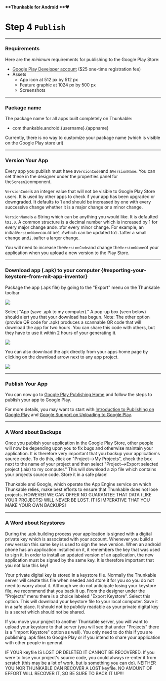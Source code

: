 #### **Thunkable for Android **❤

# Step 4 `Publish`

---

### Requirements

Here are the _minimum_ requirements for publishing to the Google Play Store:

* [Google Play Developer account](https://play.google.com/apps/publish/signup/) \($25 one-time registration fee\)
* Assets
  * App icon at 512 px by 512 px
  * Feature graphic at 1024 px by 500 px
  * Screenshots

---

### Package name

The package name for all apps built completely on Thunkable:

* com.thunkable.android.{username}.{appname}

Currently, there is no way to customize your package name \(which is visible on the Google Play store url\)

---

### **Version Your App**

Every app you publish must have a`VersionCode`and a`VersionName`. You can set these in the designer under the properties panel for the`Screen1`component.

`VersionCode`is an integer value that will not be visible to Google Play Store users. It is used by other apps to check if your app has been upgraded or downgraded. It defaults to 1 and should be increased by one with every successive change whether it is a major change or a minor change.

`VersionName`is a String which can be anything you would like. It is defaulted to`1.0`. A common structure is a decimal number which is increased by 1 for every major change and`0.1`for every minor change. For example, an initial`VersionName`could be`1.0`which can be updated to`1.1`after a small change and`2.0`after a larger change.

You will need to increase the`VersionCode`and change the`VersionName`of your application when you upload a new version to the Play Store.

---

### Download app \(.apk\) to your computer {#exporting-your-keystore-from-mit-app-inventor}

Package the app \(.apk file\) by going to the "Export" menu on the Thunkable toolbar

![](https://thunkable.com/explore/img/share/Build_Dropdown.png)

Select "App \(save .apk to my computer\)." A pop-up box \(seen below\) should alert you that your download has begun. Note: The other option \(provide QR code for .apk\) produces a scannable QR code that will download the app for two hours. You can share this code with others, but they have to use it within 2 hours of your generating it.

![](https://thunkable.com/explore/img/share/Build_Popup.png)

You can also download the apk directly from your apps home page by clicking on the download arrow next to any app project.

![](https://thunkable.com/explore/img/share/download_apk.png)

---

### Publish Your App

You can now go to [Google Play Publishing Home](https://play.google.com/apps/publish/signup/) and follow the steps to publish your app to Google Play.

For more details, you may want to start with [Introduction to Publishing on Google Play](https://developer.android.com/distribute/tools/launch-checklist.html) and [Google Support on Uploading to Google Play](https://support.google.com/googleplay/android-developer/answer/113469?hl=en&topic=2365624&ctx=topic).

---

### A Word about Backups

Once you publish your application in the Google Play Store, other people will now be depending upon you to fix bugs and otherwise maintain your application. It is therefore very important that you backup your application's source code. To do this, click on "Project--&gt;My Projects", check the box next to the name of your project and then select "Project--&gt;Export selected project \(.aia\) to my computer." This will download a zip file which contains your projects source code. Store it in a safe place!

Thunkable and Google, which operate the App Engine service on which Thunkable relies, make best efforts to ensure that Thunkable does not lose projects. HOWEVER WE CAN OFFER NO GUARANTEE THAT DATA \(LIKE YOUR PROJECTS\) WILL NEVER BE LOST. IT IS IMPERATIVE THAT YOU MAKE YOUR OWN BACKUPS!

---

### A Word about Keystores

During the .apk building process your application is signed with a digital private key which is associated with your account. Whenever you build a new version this same key is used to sign the new version. When an android phone has an application installed on it, it remembers the key that was used to sign it. In order to install an updated version of an application, the new application must be signed by the same key. It is therefore important that you not lose this key!

Your private digital key is stored in a keystore file. Normally the Thunkable server will create this file when needed and store it for you so you do not need to worry about it. Although we do not anticipate losing your keystore file, we recommend that you back it up. From the designer under the "Projects" menu there is a choice labeled "Export Keystore". Select this option. This will download your keystore file to your local computer. Save it in a safe place. It should not be publicly readable as your private digital key is a secret which should not be shared.

If you move your project to another Thunkable server, you will want to upload your keystore to that server \(you will see that under "Projects" there is a "Import Keystore" option as well\). You only need to do this if you are publishing .apk files to Google Play or if you intend to share your application with other people in general.

IF YOUR keyfile IS LOST OR DELETED IT CANNOT BE RECOVERED. If you were to lose your project's source code, you could always re-enter it from scratch \(this may be a lot of work, but is something you can do\). NEITHER YOU NOR THUNKABLE CAN RECOVER A LOST keyfile. NO AMOUNT OF EFFORT WILL RECOVER IT, SO BE SURE TO BACK IT UP!!!

